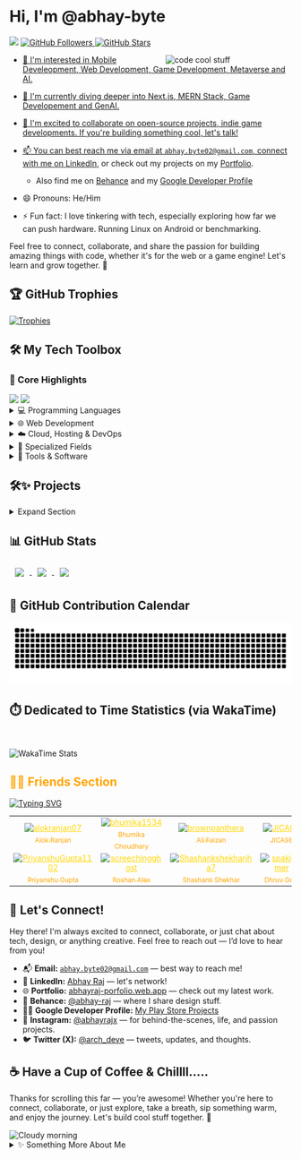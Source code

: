 # Hi, I'm @abhay-byte  

<p align="left>
  <a href="https://github.com/abhay-byte">
    <img src="https://komarev.com/ghpvc/?username=abhay-byte&color=232946&labelColor=232946&style=for-the-badge"/>
  </a>
  <a href="https://github.com/abhay-byte?tab=followers">
    <img src="https://img.shields.io/github/followers/abhay-byte?label=Followers&style=for-the-badge&logo=github&color=fe53bb&labelColor=232946" alt="GitHub Followers" />
  </a>
  <a href="https://github.com/abhay-byte?tab=repositories">
    <img src="https://img.shields.io/github/stars/abhay-byte?affiliations=OWNER%2CCOLLABORATOR&label=Total%20Stars&style=for-the-badge&logo=github&color=fe53bb&labelColor=232946" alt="GitHub Stars" />

</p>

<img alt="code cool stuff" src="https://user-images.githubusercontent.com/74038190/219923809-b86dc415-a0c2-4a38-bc88-ad6cf06395a8.gif" width="225" align="right">

- 👀 I'm interested in Mobile Develeopment, Web Development, Game Development, Metaverse and AI.

- 🌱 I'm currently diving deeper into Next.js, MERN Stack, Game Developement and GenAI.
  
- 💞️ I'm excited to collaborate on open-source projects, indie game developments. If you're building something cool, let's talk!

- 📫 You can best reach me via email at `abhay.byte02@gmail.com`, connect with me on [LinkedIn](https://www.linkedin.com/in/abhay-byte/), or check out my projects on my [Portfolio](https://abhayraj-porfolio.web.app/).
   * Also find me on [Behance](https://www.behance.net/abhay-raj) and my [Google Developer Profile](https://play.google.com/store/apps/dev?id=8004929841101888920&hl=en_US&gl=US&pli=1)

- 😄 Pronouns: He/Him

- ⚡ Fun fact: I love tinkering with tech, especially exploring how far we can push hardware. Running Linux on Android or benchmarking.


Feel free to connect, collaborate, and share the passion for building amazing things with code, whether it's for the web or a game engine! Let's learn and grow together. 🚀

## 🏆 GitHub Trophies

[![Trophies](https://github-profile-trophy.vercel.app/?username=abhay-byte&theme=radical&no-frame=true&column=5&margin-w=10&margin-h=10)](https://github.com/ryo-ma/github-profile-trophy)



## 🛠️ My Tech Toolbox

### 🚀 Core Highlights

<img src="https://skillicons.dev/icons?i=cpp,cs,java,py,ts,react,nodejs,gcp,tailwind" />
<img src="https://skillicons.dev/icons?i=aws,docker,unity,arch,neovim,postman" />

<details>
<summary>💻 Programming Languages</summary>
  
</br>


| Category             | Technologies                                                      |
| -------------------- | ----------------------------------------------------------------- |
| **Core Languages**   | <img src="https://skillicons.dev/icons?i=cpp,java,cs,py,js,ts" /> |
| **Markup & Styling** | <img src="https://skillicons.dev/icons?i=html,css" />             |

</details>

<details>
<summary>🌐 Web Development</summary>
  
</br>

| Category                | Technologies                                                               |
| ----------------------- | -------------------------------------------------------------------------- |
| **Frontend Frameworks** | <img src="https://skillicons.dev/icons?i=react,nextjs" />                  |
| **CSS Frameworks & UI** | <img src="https://skillicons.dev/icons?i=tailwind,mui,bootstrap" />        |
| **Backend / API**       | <img src="https://skillicons.dev/icons?i=nodejs,express" />                |
| **Databases**           | <img src="https://skillicons.dev/icons?i=postgres,mysql,sqlite,mongodb" /> |

</details>

<details>
<summary>☁️ Cloud, Hosting & DevOps</summary>
  
</br>

| Category             | Technologies                                                 |
| -------------------- | ------------------------------------------------------------ |
| **Cloud Providers**  | <img src="https://skillicons.dev/icons?i=aws,azure,gcp" />   |
| **Hosting & BaaS**   | <img src="https://skillicons.dev/icons?i=vercel,firebase" /> |
| **Containerization** | <img src="https://skillicons.dev/icons?i=docker" />          |
| **Version Control**  | <img src="https://skillicons.dev/icons?i=git" />             |

</details>

<details>
<summary>🔬 Specialized Fields</summary>
  
</br>


| Category                 | Technologies                                                                |
| ------------------------ | --------------------------------------------------------------------------- |
| **Data Science & AI**    | <img src="https://skillicons.dev/icons?i=py,tensorflow,sklearn,anaconda" /> |
| **Game Engines**         | <img src="https://skillicons.dev/icons?i=unity,unreal,godot" />             |
| **Design & 3D Modeling** | <img src="https://skillicons.dev/icons?i=figma,blender" />                  |

</details>

<details>
<summary>🧰 Tools & Software</summary>

</br>


| Category              | Technologies                                                                                 |
| --------------------- | -------------------------------------------------------------------------------------------- |
| **IDEs & Editors**    | <img src="https://skillicons.dev/icons?i=vscode,webstorm,visualstudio,eclipse,vim,neovim" /> |
| **API & Automation**  | <img src="https://skillicons.dev/icons?i=postman,selenium" />                                |
| **Operating Systems** | <img src="https://skillicons.dev/icons?i=linux,ubuntu,debian,arch,windows" />                |

</details>

<!-- PROJECTS SECTION START -->
## 🛠️✨ Projects

<details>
<summary>Expand Section</summary>

<br/>

### [Investment Growth Prediction](https://github.com/abhay-byte/AI_WRAPPER_PROJECTS) ([Live Demo](https://aiwrapper.streamlit.app)) (WIP)
*Apr 2025 - Present*  `
**Tech:** Python (Streamlit, Pandas, Numpy, Plotly, GenAI)  
- AI-powered tool to predict investment growth over time.
- Users input monthly contributions to simulate outcomes for various asset types.
- Generates CSV reports and graphical insights for informed decisions.
- **Skills:** pandas, NumPy, Streamlit, GenAI, Full-Stack Development, Google Gemini  

<!-- Replace above with your actual image URL if hosted, or use the following local path if in repo: -->
<!-- ![Investment Growth Prediction](/path/to/your/image/Investment_Growth_Over_Time.jpg) -->
<img src="src/AI-WRAPPER.png" width="600" align="center" />

---

### [Final Benchmark 2025](https://gitlab.com/abhayraj/final-benchmark-2025) (WIP)
*Jun 2024 - Present*  
**Tech:** Unity, C#  
- Open source Android benchmark app for CPU, GPU, RAM, Storage.
- **Skills:** Unity, C#, Full-Stack Development  

<img src="src/FB-2025.png" width="400" />

---

### [Task.Web.App](https://github.com/abhay-byte/task_management_tool) (WIP)
*Mar 2025 - Apr 2025*  
**Tech:** MERN (React.js, Express.js, MongoDB, Node.js), MUI, GCP  
- Task management web app for organizing and tracking daily tasks.
- User authentication, authorization, and statistics visualization.
- **Skills:** React.js, Node.js, MongoDB, Express.js, Material-UI, GCP, Full-Stack Development  
<img src="src/TASK-WEB-APP.png" width="400" />

---

### [SocSpecs](https://github.com/abhay-byte/fb_nextjs) (WIP)
*Sep 2024 - Nov 2024*  
**Tech:** Next.js, PostgreSQL, TailwindCSS, Vercel, AWS  
- Platform for smartphone SoC specs, comparisons, and benchmarks.
- **Skills:** AWS, PostgreSQL, Web Development, Tailwind CSS, Next.js, Full-Stack Development  

<img src="src/SOC-SPECS.png" width="400" />

---

### [Fantasy Racing - Star Alliance](https://play.google.com/store/apps/details?id=com.ivarnagames.fantasyracer&hl=en_US&gl=US) (WIP)
*Game Project*  
**Tech:** Unity, C#, Blender  
- Sci-fi racing game with planetary environments, power-ups, upgrades, and multiplayer features.
- Compete, earn reputation, unlock achievements, and join guilds.
- **Skills:** Unity, Game Programming, C#, Blender, Game Design, Game Development, Full-Stack Development  

<img src="src/GAME-FANTASY_RACER.png" width="600" />

<!-- PROJECTS SECTION END -->
</details>

## 📊 GitHub Stats

<a href="https://github.com/anuraghazra/github-readme-stats">
  <img height="200" align="center" style="margin: 10px;" src="https://github-readme-stats.vercel.app/api?username=abhay-byte&theme=radical&margin-w=10&margin-h=10" />
</a>
<a href="https://github.com/anuraghazra/convoychat">
  <img height="200" align="center" style="margin: 10px;" src="https://github-readme-stats.vercel.app/api/top-langs?username=abhay-byte&theme=radical&layout=compact&langs_count=8&card_width=320&margin-w=10&margin-h=10" />
</a>
<a href="https://github.com/anuraghazra/convoychat">
  <img height="200" align="center" style="margin: 10px;" src="https://streak-stats.demolab.com?user=abhay-byte&theme=radical&hide_border=false" />
</a>

## 📅 GitHub Contribution Calendar

<!-- GitHub contribution calendar image -->

![GitHub Contribution Calendar](https://github.com/abhay-byte/abhay-byte/blob/output/github-contribution-grid-snake-dark.svg)

<!-- WakaTime Stats -->
## ⏱️ Dedicated to Time Statistics (via WakaTime)
  <a href="https://wakatime.com/@51db33f3-500d-41d1-8b86-324d18566249">
    <img src="https://wakatime.com/badge/user/51db33f3-500d-41d1-8b86-324d18566249.svg" alt = ""/>
  </a>
<p align="left">
  <img src="https://github-readme-stats.vercel.app/api/wakatime?username=abhay_byte&theme=radical&layout=compact" alt="WakaTime Stats" />
</p>

<!--START_SECTION:waka-->
<!--WakaTime stats will be inserted here automatically by GitHub Action if enabled-->
<!--END_SECTION:waka-->


<h2 align="left" style="color:#FFA500;">🤜🤛 Friends Section</h2>

<p align="left">
  <a href="https://git.io/typing-svg">
    <img src="https://readme-typing-svg.herokuapp.com?font=Fira+Code&size=24&duration=7000&pause=1000&color=FFA500&center=false&vCenter=true&repeat=false&width=800&lines=Some+of+my+amazing+friends+on+GitHub+❤️" alt="Typing SVG"/>
  </a>
</p>

<table>
  <tr>
    <td align="center">
      <a href="https://github.com/alokranjan07" style="color:#FFD700;">
        <img src="https://avatars.githubusercontent.com/u/145465021?s=130&v=4" width="75px" alt="alokranjan07" />
        <br />
        <sub style="color:#FFA500;">Alok Ranjan</sub>
      </a>
    </td>
    <td align="center">
      <a href="https://github.com/bhumika1534" style="color:#FFD700;">
        <img src="https://avatars.githubusercontent.com/u/134226791?v=4" width="75px" alt="bhumika1534" />
        <br />
        <sub style="color:#FFA500;">Bhumika Choudhary</sub>
      </a>
    </td>
    <td align="center">
      <a href="https://github.com/brownpanthera" style="color:#FFD700;">
        <img src="https://avatars.githubusercontent.com/u/68064523?s=130&v=4" width="75px" alt="brownpanthera" />
        <br />
        <sub style="color:#FFA500;">Ali Faizan</sub>
      </a>
    </td>
    <td align="center">
      <a href="https://github.com/JICA98" style="color:#FFD700;">
        <img src="https://avatars.githubusercontent.com/u/44204157?s=130&v=4" width="75px" alt="JICA98" />
        <br />
        <sub style="color:#FFA500;">JICA98</sub>
      </a>
    </td>
    <td align="center">
      <a href="https://github.com/mayank30092" style="color:#FFD700;">
        <img src="https://avatars.githubusercontent.com/u/140531434?s=130&v=4" width="75px" alt="mayank30092" />
        <br />
        <sub style="color:#FFA500;">Mayank Mittal</sub>
      </a>
    </td>
  </tr>
  <tr>
    <td align="center">
      <a href="https://github.com/PriyanshuGupta1102" style="color:#FFD700;">
        <img src="https://avatars.githubusercontent.com/u/198954890?s=130&v=4" width="75px" alt="PriyanshuGupta1102" />
        <br />
        <sub style="color:#FFA500;">Priyanshu Gupta</sub>
      </a>
    </td>
    <td align="center">
      <a href="https://github.com/screechingghost" style="color:#FFD700;">
        <img src="https://avatars.githubusercontent.com/u/66155573?s=130&v=4" width="75px" alt="screechingghost" />
        <br />
        <sub style="color:#FFA500;">Roshan Alex</sub>
      </a>
    </td>
    <td align="center">
      <a href="https://github.com/Shashankshekharjha7" style="color:#FFD700;">
        <img src="https://avatars.githubusercontent.com/u/132138267?s=130&v=4" width="75px" alt="Shashankshekharjha7" />
        <br />
        <sub style="color:#FFA500;">Shashank Shekhar</sub>
      </a>
    </td>
    <td align="center">
      <a href="https://github.com/spakigamer" style="color:#FFD700;">
        <img src="https://avatars.githubusercontent.com/u/83716612?s=130&v=4" width="75px" alt="spakigamer" />
        <br />
        <sub style="color:#FFA500;">Dhruv Goel</sub>
      </a>
    </td>
  </tr>
</table>

## 🤝 Let's Connect!

Hey there! I'm always excited to connect, collaborate, or just chat about tech, design, or anything creative. Feel free to reach out — I’d love to hear from you!

- 📬 **Email:** [`abhay.byte02@gmail.com`](mailto:abhay.byte02@gmail.com) — best way to reach me!
- 💼 **LinkedIn:** [Abhay Raj](https://www.linkedin.com/in/abhay-byte/) — let's network!
- 🌐 **Portfolio:** [abhayraj-porfolio.web.app](https://abhayraj-porfolio.web.app/) — check out my latest work.
- 🎨 **Behance:** [@abhay-raj](https://www.behance.net/abhay-raj) — where I share design stuff.
- 👨‍💻 **Google Developer Profile:** [My Play Store Projects](https://play.google.com/store/apps/dev?id=8004929841101888920&hl=en_US&gl=US&pli=1)
- 📸 **Instagram:** [@abhayrajx](https://www.instagram.com/abhayrajx/) — for behind-the-scenes, life, and passion projects.
- 🐦 **Twitter (X):** [@arch_deve](https://x.com/arch_deve) — tweets, updates, and thoughts.


## ☕ Have a Cup of Coffee & Chillll.....

Thanks for scrolling this far — you’re awesome!
Whether you're here to connect, collaborate, or just explore, take a breath, sip something warm,
and enjoy the journey. Let's build cool stuff together. 🚀

<img alt="Cloudy morning" src="https://external-content.duckduckgo.com/iu/?u=https%3A%2F%2Fdvdizzy.com%2Fassets%2Fimages%2Fdvd-coffee2.gif&f=1&ipt=a2ca06b58be62f726c9e18288cc09d92e93c901931f1ff258f6df4206f2cf655" width="600" align="center">
<details>
<summary>✨ Something More About Me</summary>

<br/>

## 🌱 My Hobbies

• Gardening 🪴🌿  
• Helping Others 🤝  
• Linux Power User 🐧 _(I use Arch Linux btw )_ 😂  
• Tech Enthusiast 💻🛠️  
• Anime Lover 🎌 _(One Piece)_  
• Manhwa Reader 📖 _(Overgeared)_  
• Light Novel Reader 📚 _(Legendary Moonlight Sculptor)_  
• Workout (Gym) 🏋️  
• Track & Field 🏃‍♂️  
• Badminton 🏸

</details>
